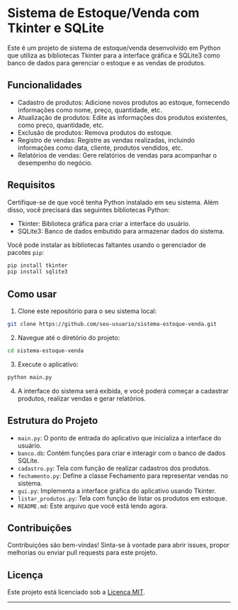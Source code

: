 # Sistema de Estoque/Venda com Tkinter e SQLite

Este é um projeto de sistema de estoque/venda desenvolvido em Python que utiliza as bibliotecas Tkinter para a interface gráfica e SQLite3 como banco de dados para gerenciar o estoque e as vendas de produtos.

## Funcionalidades

- Cadastro de produtos: Adicione novos produtos ao estoque, fornecendo informações como nome, preço, quantidade, etc.
- Atualização de produtos: Edite as informações dos produtos existentes, como preço, quantidade, etc.
- Exclusão de produtos: Remova produtos do estoque.
- Registro de vendas: Registre as vendas realizadas, incluindo informações como data, cliente, produtos vendidos, etc.
- Relatórios de vendas: Gere relatórios de vendas para acompanhar o desempenho do negócio.

## Requisitos

Certifique-se de que você tenha Python instalado em seu sistema. Além disso, você precisará das seguintes bibliotecas Python:

- Tkinter: Biblioteca gráfica para criar a interface do usuário.
- SQLite3: Banco de dados embutido para armazenar dados do sistema.

Você pode instalar as bibliotecas faltantes usando o gerenciador de pacotes `pip`:

```bash
pip install tkinter
pip install sqlite3
```

## Como usar

1. Clone este repositório para o seu sistema local:

```bash
git clone https://github.com/seu-usuario/sistema-estoque-venda.git
```

2. Navegue até o diretório do projeto:

```bash
cd sistema-estoque-venda
```

3. Execute o aplicativo:

```bash
python main.py
```

4. A interface do sistema será exibida, e você poderá começar a cadastrar produtos, realizar vendas e gerar relatórios.

## Estrutura do Projeto

- `main.py`: O ponto de entrada do aplicativo que inicializa a interface do usuário.
- `banco.db`: Contém funções para criar e interagir com o banco de dados SQLite.
- `cadastro.py`: Tela com função de realizar cadastros dos produtos.
- `fechamento.py`: Define a classe Fechamento para representar vendas no sistema.
- `gui.py`: Implementa a interface gráfica do aplicativo usando Tkinter.
- `listar_produtos.py`: Tela com função de listar os produtos em estoque.
- `README.md`: Este arquivo que você está lendo agora.

## Contribuições

Contribuições são bem-vindas! Sinta-se à vontade para abrir issues, propor melhorias ou enviar pull requests para este projeto.

## Licença

Este projeto está licenciado sob a [Licença MIT](LICENSE).

---


